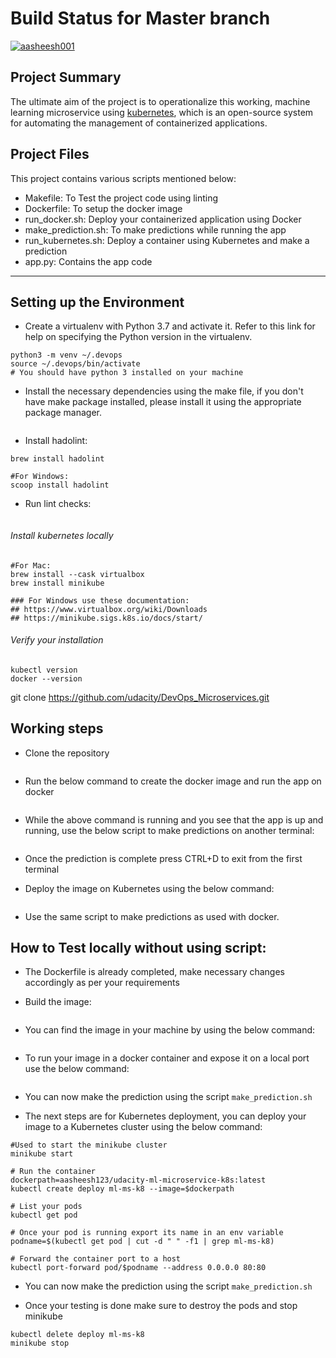 # Build Status for Master branch
[![aasheesh001](https://circleci.com/gh/aasheesh001/udacity_devops_microservices.svg?style=svg)](https://github.com/aasheesh001/udacity_devops_microservices/blob/master/README.md)

## Project Summary
The ultimate aim of the project is to operationalize this working, machine learning microservice using [kubernetes](https://kubernetes.io/), which is an open-source system for automating the management of containerized applications. 

## Project Files

This project contains various scripts mentioned below:
* Makefile: To Test the project code using linting
* Dockerfile: To setup the docker image
* run_docker.sh: Deploy your containerized application using Docker
* make_prediction.sh: To make predictions while running the app
* run_kubernetes.sh: Deploy a container using Kubernetes and make a prediction
* app.py: Contains the app code

---

## Setting up the Environment

* Create a virtualenv with Python 3.7 and activate it. Refer to this link for help on specifying the Python version in the virtualenv. 
```
python3 -m venv ~/.devops
source ~/.devops/bin/activate
# You should have python 3 installed on your machine
```
* Install the necessary dependencies using the make file, if you don't have make package installed, please install it using the appropriate package manager.
```make install
```
* Install hadolint:
```#For Mac:
brew install hadolint

#For Windows:
scoop install hadolint
```

* Run lint checks:
```make lint
```

###### Install kubernetes locally
```
#For Mac:
brew install --cask virtualbox
brew install minikube

### For Windows use these documentation: 
## https://www.virtualbox.org/wiki/Downloads
## https://minikube.sigs.k8s.io/docs/start/
```
###### Verify your installation
```
kubectl version
docker --version
```
git clone https://github.com/udacity/DevOps_Microservices.git

## Working steps
* Clone the repository
```git clone https://github.com/udacity/DevOps_Microservices.git
```

* Run the below command to create the docker image and run the app on docker
```./run_docker.sh
```

* While the above command is running and you see that the app is up and running, use the below script to make predictions on another terminal:
```./make_prediction.sh
```
* Once the prediction is complete press CTRL+D to exit from the first terminal

* Deploy the image on Kubernetes using the below command:
```./run_kubernetes.sh
```
* Use the same script to make predictions as used with docker.

## How to Test locally without using script:

* The Dockerfile is already completed, make necessary changes accordingly as per your requirements

* Build the image:
```docker build -t aasheesh123/udacity-ml-microservice-k8s:latest .
```

* You can find the image in your machine by using the below command:
```docker image ls
```

* To run your image in a docker container and expose it on a local port use the below command:
```docker run -p 80:80 aasheesh123/udacity-ml-microservice-k8s:latest
```
* You can now make the prediction using the script `make_prediction.sh`

* The next steps are for Kubernetes deployment, you can deploy your image to a Kubernetes cluster using the below command:
```
#Used to start the minikube cluster
minikube start    

# Run the container
dockerpath=aasheesh123/udacity-ml-microservice-k8s:latest
kubectl create deploy ml-ms-k8 --image=$dockerpath

# List your pods
kubectl get pod

# Once your pod is running export its name in an env variable
podname=$(kubectl get pod | cut -d " " -f1 | grep ml-ms-k8)

# Forward the container port to a host
kubectl port-forward pod/$podname --address 0.0.0.0 80:80

```
* You can now make the prediction using the script `make_prediction.sh`

* Once your testing is done make sure to destroy the pods and stop minikube
```
kubectl delete deploy ml-ms-k8 
minikube stop
```